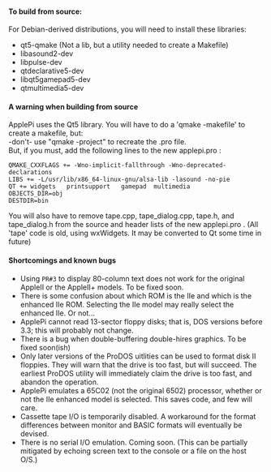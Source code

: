 #### To build from source:    
For Debian-derived distributions, you will need to install these libraries:   

- qt5-qmake       (Not a lib, but a utility needed to create a Makefile)
- libasound2-dev
- libpulse-dev   
- qtdeclarative5-dev
- libqt5gamepad5-dev
- qtmultimedia5-dev


#### A warning when building from source  
ApplePi uses the Qt5 library.
You will have to do a 'qmake -makefile' to create a makefile, but:    
-don't- use "qmake -project" to recreate the .pro file.  
But, if you must, add the following lines to the new applepi.pro :  

`QMAKE_CXXFLAGS += -Wno-implicit-fallthrough -Wno-deprecated-declarations`   
`LIBS += -L/usr/lib/x86_64-linux-gnu/alsa-lib -lasound -no-pie`   
`QT += widgets   printsupport   gamepad  multimedia`  
`OBJECTS_DIR=obj`  
`DESTDIR=bin`   
  
You will also have to remove tape.cpp, tape\_dialog.cpp, tape.h, and tape_dialog.h from the source and header lists of the new applepi.pro .  (All 'tape' code is old, using wxWidgets.  It may be converted to Qt some time in future)
   
  
#### Shortcomings and known bugs

- Using `PR#3` to display 80-column text does not work for the original AppleII or the AppleII+ models.  To be fixed soon.
- There is some confusion about which ROM is the IIe and which is the enhanced IIe ROM. Selecting the IIe model may really select the enhanced IIe. Or not... 
- ApplePi cannot read 13-sector floppy disks; that is, DOS versions before 3.3; this will probably not change.
- There is a bug when double-buffering double-hires graphics. To be fixed soon(ish)
- Only later versions of the ProDOS uitlities can be used to format disk II floppies. They will warn that the drive is too fast, but will succeed. The earliest ProDOS utility will immediately claim the drive is too fast, and abandon the operation.
- ApplePi emulates a 65C02 (not the original 6502) processor, whether or not the IIe enhanced model is selected. This saves code, and few will care.  
- Cassette tape I/O is temporarily disabled. A workaround for the format differences between monitor and BASIC formats will eventually be devised.
- There is no serial I/O emulation. Coming soon. (This can be partially mitigated by echoing screen text to the console or a file on the host O/S.)

